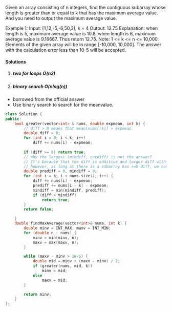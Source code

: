 Given an array consisting of n integers, find the contiguous subarray whose length is greater than or equal to k that has the maximum average value. And you need to output the maximum average value.

Example 1:
Input: [1,12,-5,-6,50,3], k = 4
Output: 12.75
Explanation:
when length is 5, maximum average value is 10.8,
when length is 6, maximum average value is 9.16667.
Thus return 12.75.
Note:
1 <= k <= n <= 10,000.
Elements of the given array will be in range [-10,000, 10,000].
The answer with the calculation error less than 10-5 will be accepted.

#### Solutions

1. ##### two for loops O(n2)

2. ##### binary search O(nlog(n))

- borrowed from the official answer
- Use binary search to search for the meanvalue.

```cpp
class Solution {
public:
    bool greater(vector<int> & nums, double expmean, int k) {
        // diff > 0 means that mean(nums[:k]) > expmean.
        double diff = 0;
        for (int i = 0; i < k; i++)
            diff += nums[i] - expmean;
        
        if (diff >= 0) return true;
        // Why the largest (mindiff, curdiff) is not the answer?
        // It's because that the diff is additive and larger diff with much more numbers may have smaller avg diff, only avg diff matters. This leads back to the original problem, how to find the maximum average value.
        // however, as long as there is a subarray has >=0 diff, we can ensure that the expmean is being underestimated.
        double prediff = 0, mindiff = 0;
        for (int i = k; i < nums.size(); i++) {
            diff += nums[i] - expmean;
            prediff += nums[i - k] - expmean;
            mindiff = min(mindiff, prediff);
            if (diff > mindiff)
                return true;
        }
        return false;

    }
    double findMaxAverage(vector<int>& nums, int k) {
        double minv = INT_MAX, maxv = INT_MIN;
        for (double n : nums) {
            minv = min(minv, n);
            maxv = max(maxv, n);
        }

        while (maxv - minv > 1e-5) {
            double mid = minv + (maxv - minv) / 2;
            if (greater(nums, mid, k))
                minv = mid;
            else
                maxv = mid;
        }

        return minv;
    }
};
```
